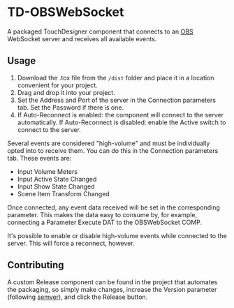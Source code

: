 # TD-OBSWebSocket

A packaged TouchDesigner component that connects to an [OBS](https://obsproject.com) WebSocket server and receives all available events.

## Usage

1. Download the .tox file from the `/dist` folder and place it in a location convenient for your project.
2. Drag and drop it into your project.
3. Set the Address and Port of the server in the Connection parameters tab. Set the Password if there is one.
4. If Auto-Reconnect is enabled: the component will connect to the server automatically.
   If Auto-Reconnect is disabled: enable the Active switch to connect to the server.

Several events are considered "high-volume" and must be individually opted into to receive them. You can do this in the Connection parameters tab. These events are:

- Input Volume Meters
- Input Active State Changed
- Input Show State Changed
- Scene Item Transform Changed

Once connected, any event data received will be set in the corresponding parameter. This makes the data easy to consume by, for example, connecting a Parameter Execute DAT to the OBSWebSocket COMP.

It's possible to enable or disable high-volume events while connected to the server. This will force a reconnect, however.

## Contributing

A custom Release component can be found in the project that automates the packaging, so simply make changes, increase the Version parameter (following [semver](https://semver.org)), and click the Release button.